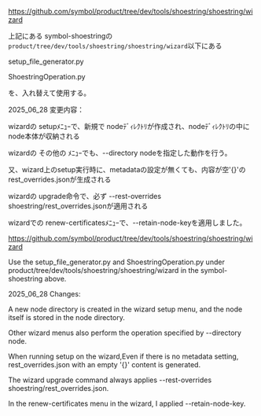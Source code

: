 https://github.com/symbol/product/tree/dev/tools/shoestring/shoestring/wizard

上記にある symbol-shoestringの`product/tree/dev/tools/shoestring/shoestring/wizard`以下にある

setup_file_generator.py

ShoestringOperation.py

を、入れ替えて使用する。

2025_06_28
変更内容：

wizardの setupﾒﾆｭｰで、新規で nodeﾃﾞｨﾚｸﾄﾘが作成され、nodeﾃﾞｨﾚｸﾄﾘの中に node本体が収納される

wizardの その他の ﾒﾆｭｰでも、--directory nodeを指定した動作を行う。

又、wizard上のsetup実行時に、metadataの設定が無くても、内容が空'{}'のrest_overrides.jsonが生成される

wizardの upgrade命令で、必ず --rest-overrides shoestring/rest_overrides.jsonが適用される

wizardでの renew-certificatesﾒﾆｭｰで、--retain-node-keyを適用しました。



https://github.com/symbol/product/tree/dev/tools/shoestring/shoestring/wizard

Use the setup_file_generator.py and ShoestringOperation.py under product/tree/dev/tools/shoestring/shoestring/wizard in the symbol-shoestring above.

2025_06_28 Changes:

A new node directory is created in the wizard setup menu, and the node itself is stored in the node directory.

Other wizard menus also perform the operation specified by --directory node.

When running setup on the wizard,Even if there is no metadata setting, rest_overrides.json with an empty '{}' content is generated.

The wizard upgrade command always applies --rest-overrides shoestring/rest_overrides.json.

In the renew-certificates menu in the wizard, I applied --retain-node-key.
